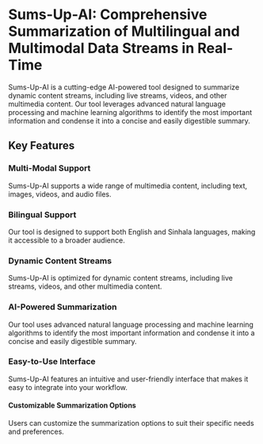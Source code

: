 # Sums-Up-AI: Comprehensive Summarization of Multilingual and Multimodal Data Streams in Real-Time
Sums-Up-AI is a cutting-edge AI-powered tool designed to summarize dynamic content streams, including live streams, videos, and other multimedia content. Our tool leverages advanced natural language processing and machine learning algorithms to identify the most important information and condense it into a concise and easily digestible summary.

## Key Features
### Multi-Modal Support
Sums-Up-AI supports a wide range of multimedia content, including text, images, videos, and audio files.

### Bilingual Support 
Our tool is designed to support both English and Sinhala languages, making it accessible to a broader audience.

### Dynamic Content Streams
Sums-Up-AI is optimized for dynamic content streams, including live streams, videos, and other multimedia content.

### AI-Powered Summarization
Our tool uses advanced natural language processing and machine learning algorithms to identify the most important information and condense it into a concise and easily digestible summary.

### Easy-to-Use Interface
Sums-Up-AI features an intuitive and user-friendly interface that makes it easy to integrate into your workflow.

#### Customizable Summarization Options
Users can customize the summarization options to suit their specific needs and preferences.
